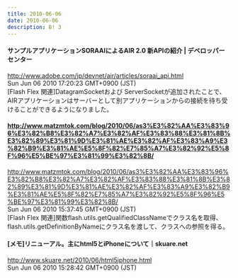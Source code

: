 ```yaml
---
title: 2010-06-06
date: 2010-06-06
description: B! 3
---
```


#### サンプルアプリケーションSORAAIによるAIR 2.0 新APIの紹介 | デベロッパーセンター
http://www.adobe.com/jp/devnet/air/articles/soraai_api.html<br>
Sun Jun 06 2010 17:20:23 GMT+0900 (JST)<br>
[Flash Flex 関連]DatagramSocketおよび ServerSocketが追加されたことで、AIRアプリケーションはサーバーとして別アプリケーションからの接続を待ち受けることができるようになりました。


#### http://www.matzmtok.com/blog/2010/06/as3%E3%82%AA%E3%83%96%E3%82%B8%E3%82%A7%E3%82%AF%E3%83%88%E3%81%8B%E3%82%89%E3%81%9D%E3%81%AE%E3%82%AF%E3%83%A9%E3%82%B9%E3%81%AE%E5%8F%82%E7%85%A7%E3%82%92%E5%8F%96%E5%BE%97%E3%81%99%E3%82%8B/
http://www.matzmtok.com/blog/2010/06/as3%E3%82%AA%E3%83%96%E3%82%B8%E3%82%A7%E3%82%AF%E3%83%88%E3%81%8B%E3%82%89%E3%81%9D%E3%81%AE%E3%82%AF%E3%83%A9%E3%82%B9%E3%81%AE%E5%8F%82%E7%85%A7%E3%82%92%E5%8F%96%E5%BE%97%E3%81%99%E3%82%8B/<br>
Sun Jun 06 2010 15:37:45 GMT+0900 (JST)<br>
[Flash Flex 関連]関数flash.utils.getQualifiedClassNameでクラス名を取得、 flash.utils.getDefinitionByNameにクラス名を渡して、クラスへの参照を得る。


#### [メモ]リニューアル。主にhtml5とiPhoneについて｜skuare.net
http://www.skuare.net/2010/06/html5iphone.html<br>
Sun Jun 06 2010 15:28:42 GMT+0900 (JST)<br>


